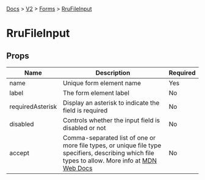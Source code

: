 [Docs](/) > [V2](/docs/v2/get-started) > [Forms](/docs/v2/components/RruForm) > [RruFileInput](/docs/v2/components/RruFileInput)

# RruFileInput

## Props

| Name             | Description                                                                                                                                                                                                            | Required |
| ---------------- | ---------------------------------------------------------------------------------------------------------------------------------------------------------------------------------------------------------------------- | -------- |
| name             | Unique form element name                                                                                                                                                                                               | Yes      |
| label            | The form element label                                                                                                                                                                                                 | No       |
| requiredAsterisk | Display an asterisk to indicate the field is required                                                                                                                                                                  | No       |
| disabled         | Controls whether the input field is disabled or not                                                                                                                                                                    | No       |
| accept           | Comma-separated list of one or more file types, or unique file type specifiers, describing which file types to allow. More info at [MDN Web Docs](https://developer.mozilla.org/en-US/docs/Web/HTML/Attributes/accept) | No       |
